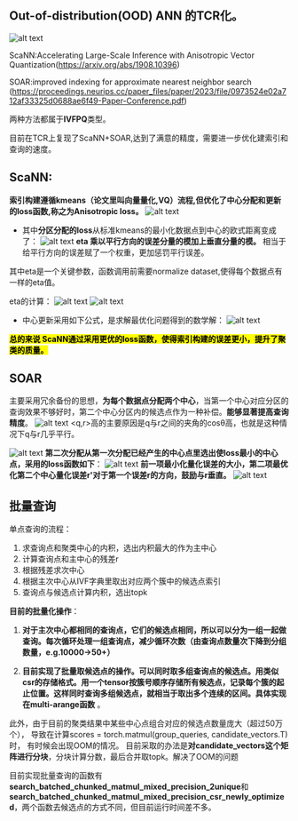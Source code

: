 ## Out-of-distribution(OOD) ANN 的TCR化。
![alt text](img/image0.png)

ScaNN:Accelerating Large-Scale Inference with Anisotropic Vector Quantization(https://arxiv.org/abs/1908.10396)

SOAR:improved indexing for approximate nearest neighbor search
(https://proceedings.neurips.cc/paper_files/paper/2023/file/0973524e02a712af33325d0688ae6f49-Paper-Conference.pdf)

两种方法都属于**IVFPQ**类型。

目前在TCR上复现了ScaNN+SOAR,达到了满意的精度，需要进一步优化建索引和查询的速度。

## ScaNN:
**索引构建遵循kmeans（论文里叫向量量化,VQ）流程,但优化了中心分配和更新的loss函数,称之为Anisotropic loss。**
![alt text](img/image11.png)
- 其中**分区分配的loss**从标准kmeans的最小化数据点到中心的欧式距离变成了：
![alt text](img/image01.png)
**eta 乘以平行方向的误差分量的模加上垂直分量的模。** 相当于给平行方向的误差赋了一个权重，更加惩罚平行误差。

其中eta是一个关键参数，函数调用前需要normalize dataset,使得每个数据点有一样的eta值。

eta的计算：
![alt text](img/image7.png)
![alt text](img/image8.png)

- 中心更新采用如下公式，是求解最优化问题得到的数学解：
![alt text](img/image5.png)

<mark>**总的来说 ScaNN通过采用更优的loss函数，使得索引构建的误差更小，提升了聚类的质量。**

## SOAR
主要采用冗余备份的思想，**为每个数据点分配两个中心**，当第一个中心对应分区的查询效果不够好时，第二个中心分区内的候选点作为一种补偿。**能够显著提高查询精度**。
![alt text](img/image-1.png)
<q,r>高的主要原因是q与r之间的夹角的cosθ高，也就是这种情况下q与r几乎平行。

![alt text](img/image6.png)
**第二次分配从第一次分配已经产生的中心点里选出使loss最小的中心点，采用的loss函数如下**：
![alt text](img/image9.png)
**前一项最小化量化误差的大小，第二项最优化第二个中心量化误差r'对于第一个误差r的方向，鼓励与r垂直。**
![alt text](img/image-2.png)

## 批量查询

单点查询的流程：
1. 求查询点和聚类中心的内积，选出内积最大的作为主中心
2. 计算查询点和主中心的残差r
3. 根据残差求次中心
4. 根据主次中心从IVF字典里取出对应两个簇中的候选点索引
5. 查询点与候选点计算内积，选出topk

**目前的批量化操作**：

1. **对于主次中心都相同的查询点，它们的候选点相同，所以可以分为一组一起做查询。每次循环处理一组查询点，减少循环次数（由查询点数量次下降到分组数量，e.g.10000->50+）**

2. **目前实现了批量取候选点的操作。可以同时取多组查询点的候选点。用类似csr的存储格式。用一个tensor按簇号顺序存储所有候选点，记录每个簇的起止位置。这样同时查询多组候选点，就相当于取出多个连续的区间。具体实现在multi-arange函数** 。

此外，由于目前的聚类结果中某些中心点组合对应的候选点数量庞大（超过50万个），
导致在计算scores = torch.matmul(group_queries, candidate_vectors.T)时，
有时候会出现OOM的情况。
目前采取的办法是**对candidate_vectors这个矩阵进行分块**，分块计算分数，最后合并取topk。解决了OOM的问题


目前实现批量查询的函数有**search_batched_chunked_matmul_mixed_precision_2unique**和**search_batched_chunked_matmul_mixed_precision_csr_newly_optimized**，两个函数去候选点的方式不同，但目前运行时间差不多。

